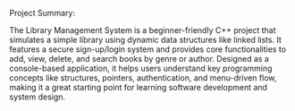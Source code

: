 Project Summary:

The Library Management System is a beginner-friendly C++ project that simulates a simple library using dynamic data structures like linked lists. It features a secure sign-up/login system and provides core functionalities to add, view, delete, and search books by genre or author. Designed as a console-based application, it helps users understand key programming concepts like structures, pointers, authentication, and menu-driven flow, making it a great starting point for learning software development and system design.

